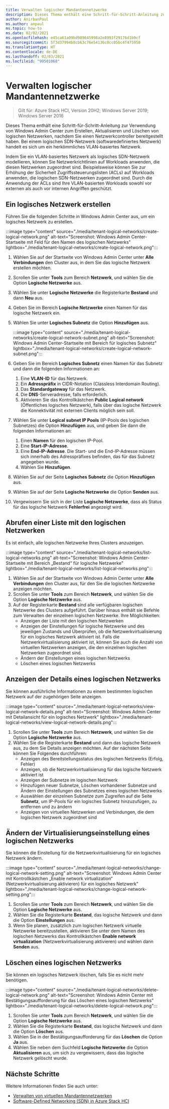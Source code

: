```yaml
---
title: Verwalten logischer Mandantennetzwerke
description: Dieses Thema enthält eine Schritt-für-Schritt-Anleitung zur Verwendung von Windows Admin Center zum Erstellen, Aktualisieren und Löschen von logischen Netzwerken, nachdem Sie einen Netzwerkcontroller bereitgestellt haben.
author: AnirbanPaul
ms.author: anpaul
ms.topic: how-to
ms.date: 02/02/2021
ms.openlocfilehash: e45ca61a09bd989645998a2e8993f29176d1b9cf
ms.sourcegitcommit: 5f3d37994b8cb63c76e54136c0cc05bc4f475950
ms.translationtype: HT
ms.contentlocale: de-DE
ms.lasthandoff: 02/03/2021
ms.locfileid: "99501068"
---
```

# <a name="manage-tenant-logical-networks"></a>Verwalten logischer Mandantennetzwerke

>Gilt für: Azure Stack HCI, Version 20H2; Windows Server 2019; Windows Server 2016

Dieses Thema enthält eine Schritt-für-Schritt-Anleitung zur Verwendung von Windows Admin Center zum Erstellen, Aktualisieren und Löschen von logischen Netzwerken, nachdem Sie einen Netzwerkcontroller bereitgestellt haben. Bei einem logischen SDN-Netzwerk (softwaredefiniertes Netzwerk) handelt es sich um ein herkömmliches VLAN-basiertes Netzwerk.

Indem Sie ein VLAN-basiertes Netzwerk als logisches SDN-Netzwerk modellieren, können Sie Netzwerkrichtlinien auf Workloads anwenden, die diesen Netzwerken zugeordnet sind. Beispielsweise können Sie zur Erhöhung der Sicherheit Zugriffssteuerungslisten (ACLs) auf Workloads anwenden, die logischen SDN-Netzwerken zugeordnet sind. Durch die Anwendung der ACLs sind Ihre VLAN-basierten Workloads sowohl vor externen als auch vor internen Angriffen geschützt.

## <a name="create-a-logical-network"></a>Ein logisches Netzwerk erstellen
Führen Sie die folgenden Schritte in Windows Admin Center aus, um ein logisches Netzwerk zu erstellen.

:::image type="content" source="./media/tenant-logical-networks/create-logical-network.png" alt-text="Screenshot: Windows Admin Center-Startseite mit Feld für den Namen des logischen Netzwerks" lightbox="./media/tenant-logical-networks/create-logical-network.png":::

1. Wählen Sie auf der Startseite von Windows Admin Center unter **Alle Verbindungen** den Cluster aus, in dem Sie das logische Netzwerk erstellen möchten.
1. Scrollen Sie unter **Tools** zum Bereich **Netzwerk**, und wählen Sie die Option **Logische Netzwerke** aus.
1. Wählen Sie unter **Logische Netzwerke** die Registerkarte **Bestand** und dann **Neu** aus.
1. Geben Sie im Bereich **Logische Netzwerke** einen Namen für das logische Netzwerk ein.
1. Wählen Sie unter **Logisches Subnetz** die Option **Hinzufügen** aus.

    :::image type="content" source="./media/tenant-logical-networks/create-logical-network-subnet.png" alt-text="Screenshot: Windows Admin Center-Startseite mit Bereich für logisches Subnetz" lightbox="./media/tenant-logical-networks/create-logical-network-subnet.png":::

1. Geben Sie im Bereich **Logisches Subnetz** einen Namen für das Subnetz und dann die folgenden Informationen an:
    1. Eine **VLAN-ID** für das Netzwerk.
    1. Ein **Adresspräfix** in CIDR-Notation (Classless Interdomain Routing).
    1. Das **Standardgateway** für das Netzwerk.
    1. Die **DNS**-Serveradresse, falls erforderlich.
    1. Aktivieren Sie das Kontrollkästchen **Public Logical network** (Öffentliches logisches Netzwerk), falls über das logische Netzwerk die Konnektivität mit externen Clients möglich sein soll.
1. Wählen Sie unter **Logical subnet IP Pools** (IP-Pools des logischen Subnetzes) die Option **Hinzufügen** aus, und geben Sie dann die folgenden Informationen an:
    1. Einen **Namen** für den logischen IP-Pool.
    1. Eine **Start-IP-Adresse**.
    1. Eine **End-IP-Adresse**. Die Start- und die End-IP-Adresse müssen sich innerhalb des Adresspräfixes befinden, das für das Subnetz angegeben wurde.
    1. Wählen Sie **Hinzufügen**.
1. Wählen Sie auf der Seite **Logisches Subnetz** die Option **Hinzufügen** aus.
1. Wählen Sie auf der Seite **Logische Netzwerke** die Option **Senden** aus.
1. Vergewissern Sie sich in der Liste **Logische Netzwerke**, dass als Status für das logische Netzwerk **Fehlerfrei** angezeigt wird.

## <a name="get-a-list-of-logical-networks"></a>Abrufen einer Liste mit den logischen Netzwerken
Es ist einfach, alle logischen Netzwerke Ihres Clusters anzuzeigen.

:::image type="content" source="./media/tenant-logical-networks/list-logical-networks.png" alt-text="Screenshot: Windows Admin Center-Startseite mit Bereich „Bestand“ für logische Netzwerke" lightbox="./media/tenant-logical-networks/list-logical-networks.png":::

1. Wählen Sie auf der Startseite von Windows Admin Center unter **Alle Verbindungen** den Cluster aus, für den Sie die logischen Netzwerke anzeigen möchten.
1. Scrollen Sie unter **Tools** zum Bereich **Netzwerk**, und wählen Sie die Option **Logische Netzwerke** aus.
1. Auf der Registerkarte **Bestand** sind alle verfügbaren logischen Netzwerke des Clusters aufgeführt. Darüber hinaus enthält sie Befehle zum Verwalten der einzelnen logischen Netzwerke. Ihre Möglichkeiten:
    - Anzeigen der Liste mit den logischen Netzwerken
    - Anzeigen der Einstellungen für logische Netzwerke und des jeweiligen Zustands und Überprüfen, ob die Netzwerkvirtualisierung für ein logisches Netzwerk aktiviert ist. Falls die Netzwerkvirtualisierung aktiviert ist, können Sie auch die Anzahl von virtuellen Netzwerken anzeigen, die den einzelnen logischen Netzwerken zugeordnet sind.
    - Ändern der Einstellungen eines logischen Netzwerks
    - Löschen eines logischen Netzwerks

## <a name="view-logical-network-details"></a>Anzeigen der Details eines logischen Netzwerks
Sie können ausführliche Informationen zu einem bestimmten logischen Netzwerk auf der zugehörigen Seite anzeigen.

:::image type="content" source="./media/tenant-logical-networks/view-logical-network-details.png" alt-text="Screenshot: Windows Admin Center mit Detailansicht für ein logisches Netzwerk" lightbox="./media/tenant-logical-networks/view-logical-network-details.png":::

1. Scrollen Sie unter **Tools** zum Bereich **Netzwerk**, und wählen Sie die Option **Logische Netzwerke** aus.
1. Wählen Sie die Registerkarte **Bestand** und dann das logische Netzwerk aus, zu dem Sie Details anzeigen möchten. Auf der nächsten Seite können Sie Folgendes durchführen:
    - Anzeigen des Bereitstellungsstatus des logischen Netzwerks (Erfolg, Fehler)
    - Anzeigen, ob die Netzwerkvirtualisierung für das logische Netzwerk aktiviert ist
    - Anzeigen der Subnetze im logischen Netzwerk
    - Hinzufügen neuer Subnetze, Löschen vorhandener Subnetze und Ändern der Einstellungen des Subnetzes eines logischen Netzwerks
    - Auswählen der einzelnen Subnetze zum Zugreifen auf die Seite **Subnetz**, um IP-Pools für ein logisches Subnetz hinzuzufügen, zu entfernen und zu ändern
    - Anzeigen von virtuellen Netzwerken und Verbindungen, die dem logischen Netzwerk zugeordnet sind

## <a name="change-a-logical-networks-virtualization-setting"></a>Ändern der Virtualisierungseinstellung eines logischen Netzwerks
Sie können die Einstellung für die Netzwerkvirtualisierung für ein logisches Netzwerk ändern.

:::image type="content" source="./media/tenant-logical-networks/change-logical-network-setting.png" alt-text="Screenshot: Windows Admin Center mit Kontrollkästchen „Enable network virtualization“ (Netzwerkvirtualisierung aktivieren) für ein logisches Netzwerk" lightbox="./media/tenant-logical-networks/change-logical-network-setting.png":::

1. Scrollen Sie unter **Tools** zum Bereich **Netzwerk**, und wählen Sie die Option **Logische Netzwerke** aus.
1. Wählen Sie die Registerkarte **Bestand**, das logische Netzwerk und dann die Option **Einstellungen** aus.
1. Wenn Sie planen, zusätzlich zum logischen Netzwerk virtuelle Netzwerke bereitzustellen, aktivieren Sie unter dem Namen des logischen Netzwerks das Kontrollkästchen **Enable network virtualization** (Netzwerkvirtualisierung aktivieren) und wählen dann **Senden** aus.

## <a name="delete-a-logical-network"></a>Löschen eines logischen Netzwerks
Sie können ein logisches Netzwerk löschen, falls Sie es nicht mehr benötigen.

:::image type="content" source="./media/tenant-logical-networks/delete-logical-network.png" alt-text="Screenshot: Windows Admin Center mit Bestätigungsaufforderung für das Löschen eines logischen Netzwerks" lightbox="./media/tenant-logical-networks/delete-logical-network.png":::

1. Scrollen Sie unter **Tools** zum Bereich **Netzwerk**, und wählen Sie die Option **Logische Netzwerke** aus.
1. Wählen Sie die Registerkarte **Bestand**, das logische Netzwerk und dann die Option **Löschen** aus.
1. Wählen Sie in der Bestätigungsaufforderung für das **Löschen** die Option **Ja** aus.
1. Wählen Sie neben dem Suchfeld **Logische Netzwerke** die Option **Aktualisieren** aus, um sich zu vergewissern, dass das logische Netzwerk gelöscht wurde.

## <a name="next-steps"></a>Nächste Schritte
Weitere Informationen finden Sie auch unter:
- [Verwalten von virtuellen Mandantennetzwerken](tenant-virtual-networks.md)
- [Software-Defined Networking (SDN) in Azure Stack HCI](../concepts/software-defined-networking.md)
